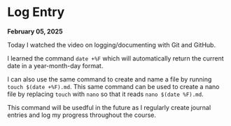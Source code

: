 # Log Entry

**February 05, 2025**

Today I watched the video on logging/documenting with Git and GitHub.

I learned the command `date +%F` which will automatically return the current date in a year-month-day format. 

I can also use the same command to create and name a file by running `touch $(date +%F).md`.
This same command can be used to create a nano file by replacing `touch` with `nano` so that it reads `nano $(date %F).md`. 

This command will be usedful in the future as I regularly create journal entries and log my progress throughout the course.
